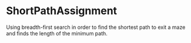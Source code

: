 # ShortPathAssignment
Using breadth-first search in order to find the shortest path to exit a maze and finds the length of the minimum path.
